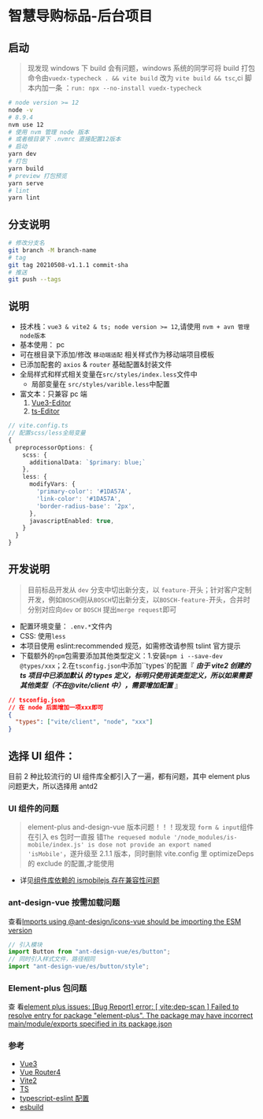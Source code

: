 # 智慧导购标品-后台项目

## 启动

> 现发现 windows 下 build 会有问题，windows 系统的同学可将 build 打包命令由`vuedx-typecheck . && vite build` 改为 `vite build && tsc`,ci 脚本内加一条
> ：`run: npx --no-install vuedx-typecheck`

```bash
# node version >= 12
node -v
# 8.9.4
nvm use 12
# 使用 nvm 管理 node 版本
# 或者根目录下 .nvmrc 直接配置12版本
# 启动
yarn dev
# 打包
yarn build
# preview 打包预览
yarn serve
# lint
yarn lint
```

## 分支说明

```bash
# 修改分支名
git branch -M branch-name
# tag
git tag 20210508-v1.1.1 commit-sha
# 推送
git push --tags
```

## 说明

- 技术栈：`vue3 & vite2 & ts; node version >= 12`,请使用 `nvm + avn 管理node版本`
- 基本使用： pc
- 可在根目录下添加/修改 `移动端适配` 相关样式作为移动端项目模板
- 已添加配套的 `axios` & `router` 基础配置&封装文件
- 全局样式和样式相关变量在`src/styles/index.less`文件中
  - 局部变量在 `src/styles/varible.less`中配置
- 富文本：只兼容 pc 端
  1. [Vue3-Editor](https://github.com/wangeditor-team/wangEditor-with-vue3)
  2. [ts-Editor](https://github.com/wangeditor-team/wangEditor-with-ts/blob/master/package.json)

```ts
// vite.config.ts
// 配置scss/less全局变量
{
  preprocessorOptions: {
    scss: {
      additionalData: `$primary: blue;`
    },
    less: {
      modifyVars: {
        'primary-color': '#1DA57A',
        'link-color': '#1DA57A',
        'border-radius-base': '2px',
      },
      javascriptEnabled: true,
    }
  }
}
```

## 开发说明

> 目前标品开发从 `dev` 分支中切出新分支，以 `feature-`开头；针对客户定制开发，例如`BOSCH`则从`BOSCH`切出新分支，以`BOSCH-feature-`开头，合并时分别对应向`dev` or
> `BOSCH` 提出`merge request`即可

- 配置环境变量： `.env.*`文件内
- CSS: 使用`less`
- 本项目使用 eslint:recommended 规范，如需修改请参照 tslint 官方提示
- 下载额外的`npm`包需要添加其他类型定义：1.安装`npm i --save-dev @types/xxx`；2.在`tsconfig.json`中添加``types`的配置『 **_由于 vite2 创建的 ts 项目中已添加默认
  的 types 定义，标明只使用该类型定义，所以如果需要其他类型（不在@vite/client 中），需要增加配置_** 』

```json
// tsconfig.json
// 在 node 后面增加一项xxx即可
{
  "types": ["vite/client", "node", "xxx"]
}
```

## 选择 UI 组件：

目前 2 种比较流行的 UI 组件库全都引入了一遍，都有问题，其中 element plus 问题更大，所以选择用 antd2

### UI 组件的问题

> element-plus
> and-design-vue 版本问题！！！现发现 `form & input`组件在引入 es 包时一直报
> 错`The requesed module '/node_modules/is-mobile/index.js' is dose not provide an export named 'isMobile'`，遂升级至 2.1.1 版本，同时删除 vite.config 里
> optimizeDeps 的 exclude 的配置,才能使用

- 详见[组件库依赖的 ismobilejs 存在兼容性问题](https://github.com/vueComponent/ant-design-vue/issues/1936)

### ant-design-vue 按需加载问题

查看[Imports using @ant-design/icons-vue should be importing the ESM version](https://github.com/vueComponent/ant-design-vue/issues/3570)

```js
// 引入模块
import Button from "ant-design-vue/es/button";
// 同时引入样式文件，路径相同
import "ant-design-vue/es/button/style";
```

### Element-plus 包问题

查
看[element plus issues: [Bug Report] error: [ vite:dep-scan ] Failed to resolve entry for package "element-plus". The package may have incorrect main/module/exports specified in its package.json](https://github.com/element-plus/element-plus/issues/1632)

### 参考

- [Vue3](https://v3.cn.vuejs.org/api/global-api.html#withdirectives)
- [Vue Router4](https://next.router.vuejs.org/zh/guide/#html)
- [Vite2](https://vitejs.dev/guide/api-javascript.html)
- [TS](https://www.typescriptlang.org/docs/handbook/typescript-in-5-minutes.html)
- [typescript-eslint 配置](https://github.com/typescript-eslint/typescript-eslint/blob/master/docs/getting-started/linting/README.md)
- [esbuild](https://esbuild.github.io/getting-started/#bundling-for-the-browser)
